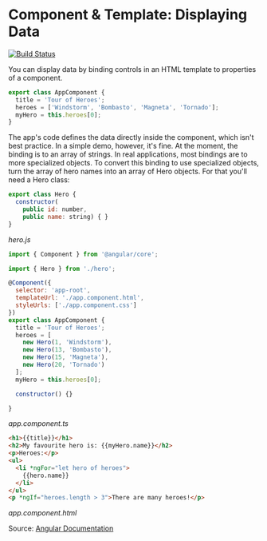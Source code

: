 # Component & Template: Displaying Data
[![Build Status](https://travis-ci.com/xgirma/ct-displaying-data.svg?branch=master)](https://travis-ci.com/xgirma/ct-displaying-data)

You can display data by binding controls in an HTML template to properties of a component.

```javascript
export class AppComponent {
  title = 'Tour of Heroes';
  heroes = ['Windstorm', 'Bombasto', 'Magneta', 'Tornado'];
  myHero = this.heroes[0];
}
```

The app's code defines the data directly inside the component, which isn't best practice. In a simple demo, however, it's fine.
At the moment, the binding is to an array of strings. In real applications, most bindings are to more specialized objects.
To convert this binding to use specialized objects, turn the array of hero names into an array of Hero objects. For that you'll need a Hero class:


```javascript
export class Hero {
  constructor(
    public id: number,
    public name: string) { }
}

```
_hero.js_


```javascript
import { Component } from '@angular/core';

import { Hero } from './hero';

@Component({
  selector: 'app-root',
  templateUrl: './app.component.html',
  styleUrls: ['./app.component.css']
})
export class AppComponent {
  title = 'Tour of Heroes';
  heroes = [
    new Hero(1, 'Windstorm'),
    new Hero(13, 'Bombasto'),
    new Hero(15, 'Magneta'),
    new Hero(20, 'Tornado')
  ];
  myHero = this.heroes[0];

  constructor() {}

}

```
_app.component.ts_

```html
<h1>{{title}}</h1>
<h2>My favourite hero is: {{myHero.name}}</h2>
<p>Heroes:</p>
<ul>
  <li *ngFor="let hero of heroes">
    {{hero.name}}
  </li>
</ul>
<p *ngIf="heroes.length > 3">There are many heroes!</p>

```
_app.component.html_

Source: [Angular Documentation](https://angular.io/guide/displaying-data)
